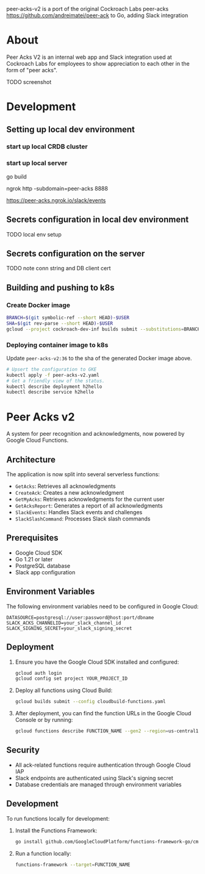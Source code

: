 peer-acks-v2 is a port of the original Cockroach Labs peer-acks https://github.com/andreimatei/peer-ack to Go, adding Slack integration

# About

Peer Acks V2 is an internal web app and Slack integration used at Cockroach Labs for employees to show appreciation
to each other in the form of "peer acks".

TODO screenshot

# Development

## Setting up local dev environment

### start up local CRDB cluster



### start up local server

go build

ngrok http -subdomain=peer-acks 8888

https://peer-acks.ngrok.io/slack/events


## Secrets configuration in local dev environment

TODO local env setup

## Secrets configuration on the server

TODO note conn string and DB client cert

## Building and pushing to k8s

### Create Docker image
```sh
BRANCH=$(git symbolic-ref --short HEAD)-$USER
SHA=$(git rev-parse --short HEAD)-$USER
gcloud --project cockroach-dev-inf builds submit --substitutions=BRANCH_NAME=$BRANCH,SHORT_SHA=$SHA
```

### Deploying container image to k8s
Update `peer-acks-v2:36` to the sha of the generated Docker image above.

```sh
# Upsert the configuration to GKE
kubectl apply -f peer-acks-v2.yaml
# Get a friendly view of the status.
kubectl describe deployment h2hello
kubectl describe service h2hello
```

# Peer Acks v2

A system for peer recognition and acknowledgments, now powered by Google Cloud Functions.

## Architecture

The application is now split into several serverless functions:

- `GetAcks`: Retrieves all acknowledgments
- `CreateAck`: Creates a new acknowledgment
- `GetMyAcks`: Retrieves acknowledgments for the current user
- `GetAcksReport`: Generates a report of all acknowledgments
- `SlackEvents`: Handles Slack events and challenges
- `SlackSlashCommand`: Processes Slack slash commands

## Prerequisites

- Google Cloud SDK
- Go 1.21 or later
- PostgreSQL database
- Slack app configuration

## Environment Variables

The following environment variables need to be configured in Google Cloud:

```
DATASOURCE=postgresql://user:password@host:port/dbname
SLACK_ACKS_CHANNELID=your_slack_channel_id
SLACK_SIGNING_SECRET=your_slack_signing_secret
```

## Deployment

1. Ensure you have the Google Cloud SDK installed and configured:
   ```bash
   gcloud auth login
   gcloud config set project YOUR_PROJECT_ID
   ```

2. Deploy all functions using Cloud Build:
   ```bash
   gcloud builds submit --config cloudbuild-functions.yaml
   ```

3. After deployment, you can find the function URLs in the Google Cloud Console or by running:
   ```bash
   gcloud functions describe FUNCTION_NAME --gen2 --region=us-central1
   ```

## Security

- All ack-related functions require authentication through Google Cloud IAP
- Slack endpoints are authenticated using Slack's signing secret
- Database credentials are managed through environment variables

## Development

To run functions locally for development:

1. Install the Functions Framework:
   ```bash
   go install github.com/GoogleCloudPlatform/functions-framework-go/cmd/functions-framework@latest
   ```

2. Run a function locally:
   ```bash
   functions-framework --target=FUNCTION_NAME
   ```